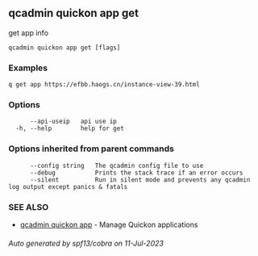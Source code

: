 ## qcadmin quickon app get

get app info

```
qcadmin quickon app get [flags]
```

### Examples

```
q get app https://efbb.haogs.cn/instance-view-39.html
```

### Options

```
      --api-useip   api use ip
  -h, --help        help for get
```

### Options inherited from parent commands

```
      --config string   The qcadmin config file to use
      --debug           Prints the stack trace if an error occurs
      --silent          Run in silent mode and prevents any qcadmin log output except panics & fatals
```

### SEE ALSO

* [qcadmin quickon app](qcadmin_quickon_app.md)	 - Manage Quickon applications

###### Auto generated by spf13/cobra on 11-Jul-2023
